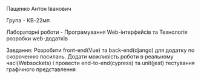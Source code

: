 Пащенко Антон Іванович

Група - КВ-22мп

Лабораторні роботи - Програмування Web-інтерфейсів та Технологія розробки web-додатків

Завдання: Розробити front-end(Vue) та back-end(django) для додатку по скороченню посилань. Додати можливість роботи в реальному часі(Websockets) і провести end-to-end(cypress) та unit(jest) тестування графічного представлення  

